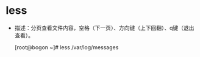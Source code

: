 # less

* 描述：分页查看文件内容，空格（下一页）、方向键（上下回翻）、q键（退出查看）。
    
    
    [root@bogon ~]# less /var/log/messages
